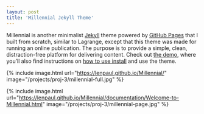 ```yaml
---
layout: post
title: 'Millennial Jekyll Theme'
---
```

<p>Millennial is another minimalist <a href="http://jekyllrb.com/" target="_blank">Jekyll</a> theme powered by <a href="https://pages.github.com/" target="_blank">GitHub Pages</a> that I built from scratch, similar to Lagrange, except that this theme was made for running an online publication. The purpose is to provide a simple, clean, distraction-free platform for delivering content. Check out <a href="https://lenpaul.github.io/Millennial/" target="_blank">the demo</a>, where you’ll also find instructions on <a href="https://lenpaul.github.io/Millennial/documentation/Installation-Guide.html">how to use install</a> and use the theme.</p>

{% include image.html url="https://lenpaul.github.io/Millennial/" image="/projects/proj-3/millennial-full.jpg" %}

{% include image.html url="https://lenpaul.github.io/Millennial/documentation/Welcome-to-Millennial.html" image="/projects/proj-3/millennial-page.jpg" %}
